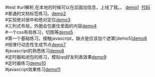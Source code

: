 #test
#url解析,在本地的时候可以在后面加信息，上线了就。。 [demo1](https://dreamhyu.github.io/404/404.html)
  [代码](https://github.com/DreamHyu/Javascript-css-html/blob/master/404/404.html)<br>
#普通的文档标签练习。[demo2](https://dreamhyu.github.io/task2/task2.html)<br>
#实现绝对居中和绝对定位[demo3](https://dreamhyu.github.io/task4/Task_1_4_1.html)<br>
#三列式布局，外圈会包裹住里面的内容[demo4](https://dreamhyu.github.io/task3/Task_1_3_1.html)<br>
#一个css布局练习，切图等[demo5](https://dreamhyu.github.io/task6/html/Task6.html) <br>
#第一个基础练习，接触javascript，缺点是应该加个遮罩[demo5][demo6](https://dreamhyu.github.io/task7/test.html)<br>
#规律行动态性生成节点[demo7](https://dreamhyu.github.io/task9/100li.html)<br>
#javascript的熟悉练习[demo8](https://dreamhyu.github.io/task9/task8_1(2).html)<br>
#定时器和闭包的练习，模拟qq好友列表效果[demo9](https://dreamhyu.github.io/task9/task8_2.html)<br>
#定时器练习[demo10](https://dreamhyu.github.io/task9/task8_3.html)<br>
#javascript效果练习[demo11](https://dreamhyu.github.io/task9/task8_5(2).html)<br>

